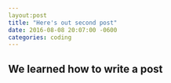 ```yaml
---
layout:post
title: "Here's out second post"
date: 2016-08-08 20:07:00 -0600
categories: coding
---
```


## We learned how to write a post
